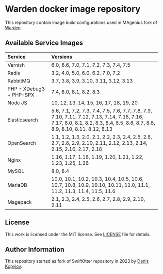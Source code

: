 # Warden docker image repository

This repository contain image build configurations used in MAgenius fork of [Warden](https://github.com/magenius-team/warden).

## Available Service Images

|Service                  | Versions                                                                                                             |
|:------------------------|:---------------------------------------------------------------------------------------------------------------------|
| Varnish                 | 6.0, 6.6, 7.0, 7.1, 7.2, 7.3, 7.4, 7.5                                                                               |
| Redis                   | 3.2, 4.0, 5.0, 6.0, 6.2, 7.0, 7.2                                                                                    |
| RabbitMQ                | 3.7, 3.8, 3.9, 3.10, 3.11, 3.12, 3.13                                                                                |
| PHP + XDebug3 + PHP-SPX | 7.4, 8.0, 8.1, 8.2, 8.3                                                                                              |
| Node JS                 | 10, 12, 13, 14, 15, 16, 17, 18, 19, 20                                                                               |
| Elasticsearch           | 5.6, 7.1, 7.2, 7.3, 7.4, 7.5, 7.6, 7.7, 7.8, 7.9, 7.10, 7.11, 7.12, 7.13, 7.14, 7.15, 7.16, 7.17, 8.0, 8.1, 8.2, 8.3, 8.4, 8.5, 8.6, 8.7, 8.8, 8.9, 8.10, 8.11, 8.12, 8.13 |
| OpenSearch              | 1.1, 1.2, 1.3, 2.0, 2.1, 2.2, 2.3, 2.4, 2.5, 2.6, 2.7, 2.8, 2.9, 2.10, 2.11, 2.12, 2.13, 2.14, 2.15, 2.16, 2.17, 2.18 |
| Nginx                   | 1.16, 1.17, 1.18, 1.19, 1.20, 1.21, 1.22, 1.23, 1.25, 1.26                                                           |
| MySQL                   | 8.0, 8.4                                                                                                             |
| MariaDB                 | 10.0, 10.1, 10.2, 10.3, 10.4, 10.5, 10.6, 10.7, 10.8, 10.9, 10.10, 10.11, 11.0, 11.1, 11.2, 11.3, 11.4, 11.5, 11.6 |
| Magepack                | 2.1, 2.3, 2.4, 2.5, 2.6, 2.7, 2.8, 2.9, 2.10, 2.11 |

## License

This work is licensed under the MIT license. See [LICENSE](https://github.com/magenius-team/warden-images/blob/main/LICENSE) file for details.

## Author Information

This repository started as fork of SwiftOtter repository in 2023 by [Denis Kopylov](https://magenius.team/).
